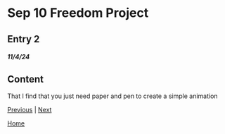 # Sep 10 Freedom Project

## Entry 2
##### 11/4/24

## Content
That l find that you just need paper and pen to create a simple animation









[Previous](entry01.md) | [Next](entry03.md)

[Home](../README.md)
